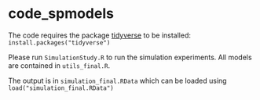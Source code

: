 # code_spmodels

The code requires the package [tidyverse]([https://www.genome.gov/](https://www.tidyverse.org/)) to be installed: `install.packages("tidyverse")`

Please run `SimulationStudy.R` to run the simulation experiments. All models are contained in `utils_final.R`.

The output is in `simulation_final.RData` which can be loaded using `load("simulation_final.RData")`
